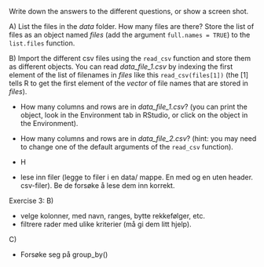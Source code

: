 Write down the answers to the different questions, or show a screen shot.

A) List the files in the *data* folder. How many files are there? Store the list of files as an object named *files* (add the argument `full.names = TRUE`) to the `list.files` function.

B) Import the different csv files using the `read_csv` function and store them as different objects. You can read *data_file_1.csv* by indexing the first element of the list of filenames in *files* like this `read_csv(files[1])` (the [1] tells R to get the first element of the *vector* of file names that are stored in *files*).
- How many columns and rows are in *data_file_1.csv*? (you can print the object, look in the Environment tab in RStudio, or click on the object in the Environment).  
- How many columns and rows are in *data_file_2.csv*? (hint: you may need to change one of the default arguments of the `read_csv` function).  
- H


- lese inn filer (legge to filer i en data/ mappe. En med og en uten header. csv-filer). Be de forsøke å lese dem inn korrekt. 

Exercise 3:
B)
- velge kolonner, med navn, ranges, bytte rekkefølger, etc.
- filtrere rader med ulike kriterier (må gi dem litt hjelp).

C)
- Forsøke seg på group_by()
